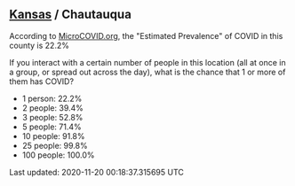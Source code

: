 
## [Kansas](/united-states/kansas) / Chautauqua

According to [MicroCOVID.org](http://microcovid.org),
the "Estimated Prevalence" of COVID in this county is 22.2%

If you interact with a certain number of people in this location
(all at once in a group, or spread out across the day), what is the chance that
1 or more of them has COVID?

- 1 person: 22.2%
- 2 people: 39.4%
- 3 people: 52.8%
- 5 people: 71.4%
- 10 people: 91.8%
- 25 people: 99.8%
- 100 people: 100.0%

Last updated: 2020-11-20 00:18:37.315695 UTC
